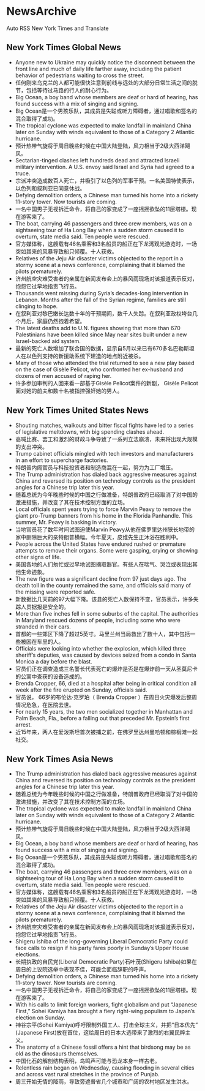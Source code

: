 # NewsArchive
Auto RSS New York Times and Translate

## New York Times Global News
* Anyone new to Ukraine may quickly notice the disconnect between the front line and much of daily life farther away, including the patient behavior of pedestrians waiting to cross the street.
* 任何刚来乌克兰的人都可能很快注意到前线与远处的大部分日常生活之间的脱节，包括等待过马路的行人的耐心行为。
* Big Ocean, a boy band whose members are deaf or hard of hearing, has found success with a mix of singing and signing.
* Big Ocean是一个男孩乐队，其成员是失聪或听力障碍者，通过唱歌和签名的混合取得了成功。
* The tropical cyclone was expected to make landfall in mainland China later on Sunday with winds equivalent to those of a Category 2 Atlantic hurricane.
* 预计热带气旋将于周日晚些时候在中国大陆登陆，风力相当于2级大西洋飓风。
* Sectarian-tinged clashes left hundreds dead and attracted Israeli military intervention. A U.S. envoy said Israel and Syria had agreed to a truce.
* 宗派冲突造成数百人死亡，并吸引了以色列的军事干预。一名美国特使表示，以色列和叙利亚已同意休战。
* Defying demolition orders, a Chinese man turned his home into a rickety 11-story tower. Now tourists are coming.
* 一名中国男子无视拆迁命令，将自己的家变成了一座摇摇欲坠的11层塔楼。现在游客来了。
* The boat, carrying 46 passengers and three crew members, was on a sightseeing tour of Ha Long Bay when a sudden storm caused it to overturn, state media said. Ten people were rescued.
* 官方媒体称，这艘载有46名乘客和3名船员的船正在下龙湾观光游览时，一场突如其来的风暴导致船只倾覆。十人获救。
* Relatives of the Jeju Air disaster victims objected to the report in a stormy scene at a news conference, complaining that it blamed the pilots prematurely.
* 济州航空灾难受害者的亲属在新闻发布会上的暴风雨现场对该报道表示反对，抱怨它过早地指责飞行员。
* Thousands went missing during Syria’s decades-long intervention in Lebanon. Months after the fall of the Syrian regime, families are still clinging to hope.
* 在叙利亚对黎巴嫩长达数十年的干预期间，数千人失踪。在叙利亚政权垮台几个月后，家庭仍然抱着希望。
* The latest deaths add to U.N. figures showing that more than 670 Palestinians have been killed since May near sites built under a new Israel-backed aid system.
* 最新的死亡人数增加了联合国的数据，显示自5月以来已有670多名巴勒斯坦人在以色列支持的新援助系统下建造的地点附近被杀。
* Many of those who attended the trial returned to see a new play based on the case of Gisèle Pelicot, who confronted her ex-husband and dozens of men accused of raping her.
* 许多参加审判的人回来看一部基于Gisèle Pelicot案件的新剧， Gisèle Pelicot面对她的前夫和数十名被指控强奸她的男人。

## New York Times United States News
* Shouting matches, walkouts and bitter fiscal fights have led to a series of legislative meltdowns, with big spending clashes ahead.
* 高喊比赛、罢工和激烈的财政斗争导致了一系列立法崩溃，未来将出现大规模的支出冲突。
* Trump cabinet officials mingled with tech investors and manufacturers in an effort to supercharge factories.
* 特朗普内阁官员与科技投资者和制造商混在一起，努力为工厂增压。
* The Trump administration has dialed back aggressive measures against China and reversed its position on technology controls as the president angles for a Chinese trip later this year.
* 随着总统为今年晚些时候的中国之行做准备，特朗普政府已经取消了对中国的激进措施，并改变了其在技术控制方面的立场。
* Local officials spent years trying to force Marvin Peavy to remove the giant pro-Trump banners from his home in the Florida Panhandle. This summer, Mr. Peavy is basking in victory.
* 当地官员花了数年时间试图迫使Marvin Peavy从他在佛罗里达州狭长地带的家中删除巨大的亲特朗普横幅。今年夏天，皮维先生正沐浴在胜利中。
* People across the United States have endured rushed or premature attempts to remove their organs. Some were gasping, crying or showing other signs of life.
* 美国各地的人们匆忙或过早地试图摘取器官。有些人在喘气、哭泣或表现出其他生命迹象。
* The new figure was a significant decline from 97 just days ago. The death toll in the county remained the same, and officials said many of the missing were reported safe.
* 新数据比几天前的97大幅下降。该县的死亡人数保持不变，官员表示，许多失踪人员据报是安全的。
* More than five inches fell in some suburbs of the capital. The authorities in Maryland rescued dozens of people, including some who were stranded in their cars.
* 首都的一些郊区下降了超过5英寸。马里兰州当局救出了数十人，其中包括一些被困在车里的人。
* Officials were looking into whether the explosion, which killed three sheriff’s deputies, was caused by devices seized from a condo in Santa Monica a day before the blast.
* 官员们正在调查造成三名警长代表死亡的爆炸是否是在爆炸前一天从圣莫尼卡的公寓中查获的设备造成的。
* Brenda Cropper, 66, died at a hospital after being in critical condition all week after the fire erupted on Sunday, officials said.
* 官员说， 66岁的布伦达·克罗珀（ Brenda Cropper ）在周日火灾爆发后整周情况危急，在医院去世。
* For nearly 15 years, the two men socialized together in Manhattan and Palm Beach, Fla., before a falling out that preceded Mr. Epstein’s first arrest.
* 近15年来，两人在爱泼斯坦首次被捕之前，在佛罗里达州曼哈顿和棕榈滩一起社交。

## New York Times Asia News
* The Trump administration has dialed back aggressive measures against China and reversed its position on technology controls as the president angles for a Chinese trip later this year.
* 随着总统为今年晚些时候的中国之行做准备，特朗普政府已经取消了对中国的激进措施，并改变了其在技术控制方面的立场。
* The tropical cyclone was expected to make landfall in mainland China later on Sunday with winds equivalent to those of a Category 2 Atlantic hurricane.
* 预计热带气旋将于周日晚些时候在中国大陆登陆，风力相当于2级大西洋飓风。
* Big Ocean, a boy band whose members are deaf or hard of hearing, has found success with a mix of singing and signing.
* Big Ocean是一个男孩乐队，其成员是失聪或听力障碍者，通过唱歌和签名的混合取得了成功。
* The boat, carrying 46 passengers and three crew members, was on a sightseeing tour of Ha Long Bay when a sudden storm caused it to overturn, state media said. Ten people were rescued.
* 官方媒体称，这艘载有46名乘客和3名船员的船正在下龙湾观光游览时，一场突如其来的风暴导致船只倾覆。十人获救。
* Relatives of the Jeju Air disaster victims objected to the report in a stormy scene at a news conference, complaining that it blamed the pilots prematurely.
* 济州航空灾难受害者的亲属在新闻发布会上的暴风雨现场对该报道表示反对，抱怨它过早地指责飞行员。
* Shigeru Ishiba of the long-governing Liberal Democratic Party could face calls to resign if his party fares poorly in Sunday’s Upper House elections.
* 长期执政的自民党(Liberal Democratic Party)石叶茂(Shigeru Ishiba)如果在周日的上议院选举中表现不佳，可能会面临辞职的呼声。
* Defying demolition orders, a Chinese man turned his home into a rickety 11-story tower. Now tourists are coming.
* 一名中国男子无视拆迁命令，将自己的家变成了一座摇摇欲坠的11层塔楼。现在游客来了。
* With his calls to limit foreign workers, fight globalism and put “Japanese First,” Sohei Kamiya has brought a fiery right-wing populism to Japan’s election on Sunday.
* 神谷宗平(Sohei Kamiya)呼吁限制外国工人、打击全球主义，并把“日本优先” (Japanese First)放在首位，这给周日的日本大选带来了激烈的右翼民粹主义。
* The anatomy of a Chinese fossil offers a hint that birdsong may be as old as the dinosaurs themselves.
* 中国化石的解剖结构表明，鸟鸣声可能与恐龙本身一样古老。
* Relentless rain began on Wednesday, causing flooding in several cities and across vast rural stretches in the province of Punjab.
* 周三开始无情的降雨，导致旁遮普省几个城市和广阔的农村地区发生洪水。

